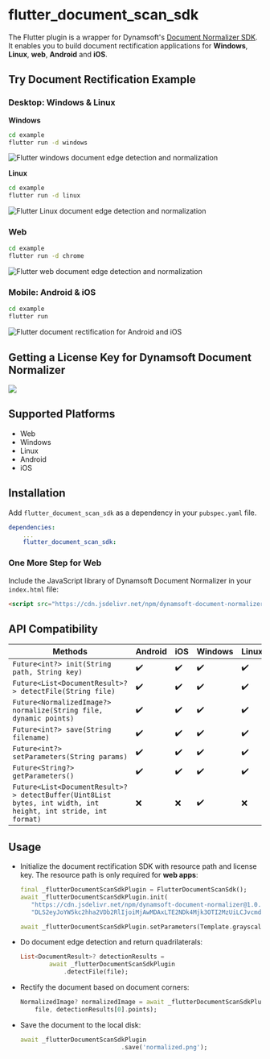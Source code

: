 # flutter_document_scan_sdk
The Flutter plugin is a wrapper for Dynamsoft's [Document Normalizer SDK](https://www.dynamsoft.com/document-normalizer/docs/introduction/). It enables you to build document rectification applications for **Windows**, **Linux**, **web**, **Android** and **iOS**.

## Try Document Rectification Example

### Desktop: Windows & Linux


**Windows** 

```bash
cd example
flutter run -d windows
```

![Flutter windows document edge detection and normalization](https://www.dynamsoft.com/codepool/img/2022/12/flutter-windows-desktop-document-scanner.png)


**Linux**

```bash
cd example
flutter run -d linux
```

![Flutter Linux document edge detection and normalization](https://www.dynamsoft.com/codepool/img/2022/12/flutter-linux-desktop-document-scanner.png)

### Web
```bash
cd example
flutter run -d chrome
```

![Flutter web document edge detection and normalization](https://www.dynamsoft.com/codepool/img/2023/05/document-edge-edit.png)

### Mobile: Android & iOS

```bash
cd example
flutter run 
```

![Flutter document rectification for Android and iOS](https://www.dynamsoft.com/codepool/img/2023/02/flutter-document-rectification-android-ios.jpg)

## Getting a License Key for Dynamsoft Document Normalizer
[![](https://img.shields.io/badge/Get-30--day%20FREE%20Trial-blue)](https://www.dynamsoft.com/customer/license/trialLicense/?product=ddn)

## Supported Platforms
- Web
- Windows
- Linux
- Android
- iOS

## Installation
Add `flutter_document_scan_sdk` as a dependency in your `pubspec.yaml` file.

```yml
dependencies:
    ...
    flutter_document_scan_sdk:
```

### One More Step for Web
Include the JavaScript library of Dynamsoft Document Normalizer in your `index.html` file:

```html
<script src="https://cdn.jsdelivr.net/npm/dynamsoft-document-normalizer@1.0.12/dist/ddn.js"></script>
```

## API Compatibility
| Methods      | Android |    iOS | Windows | Linux | Web|
| ----------- | ----------- | ----------- | ----------- |----------- |----------- |
| `Future<int?> init(String path, String key)`     | :heavy_check_mark:       | :heavy_check_mark:   | :heavy_check_mark:      | :heavy_check_mark:      |:heavy_check_mark:      | 
| `Future<List<DocumentResult>?> detectFile(String file)`     | :heavy_check_mark:      | :heavy_check_mark:   | :heavy_check_mark:      |:heavy_check_mark:      | :heavy_check_mark:     |
| `Future<NormalizedImage?> normalize(String file, dynamic points)`     | :heavy_check_mark:      | :heavy_check_mark:   | :heavy_check_mark:      |:heavy_check_mark:      | :heavy_check_mark:     |
| `Future<int?> save(String filename)`     | :heavy_check_mark:       | :heavy_check_mark:   | :heavy_check_mark:       | :heavy_check_mark:       |:heavy_check_mark:      | 
| `Future<int?> setParameters(String params)`     | :heavy_check_mark:       | :heavy_check_mark:   | :heavy_check_mark:       | :heavy_check_mark:       |:heavy_check_mark:      | 
| `Future<String?> getParameters()`     | :heavy_check_mark:       | :heavy_check_mark:   | :heavy_check_mark:       | :heavy_check_mark:       |:heavy_check_mark:      | 
| `Future<List<DocumentResult>?> detectBuffer(Uint8List bytes, int width, int height, int stride, int format)`     | :x:      | :x:   | :heavy_check_mark:      |:x:      | :x:     |

## Usage
- Initialize the document rectification SDK with resource path and license key. The resource path is only required for **web apps**:

     ```dart
    final _flutterDocumentScanSdkPlugin = FlutterDocumentScanSdk();
    await _flutterDocumentScanSdkPlugin.init(
        "https://cdn.jsdelivr.net/npm/dynamsoft-document-normalizer@1.0.11/dist/",
        "DLS2eyJoYW5kc2hha2VDb2RlIjoiMjAwMDAxLTE2NDk4Mjk3OTI2MzUiLCJvcmdhbml6YXRpb25JRCI6IjIwMDAwMSIsInNlc3Npb25QYXNzd29yZCI6IndTcGR6Vm05WDJrcEQ5YUoifQ==");

    await _flutterDocumentScanSdkPlugin.setParameters(Template.grayscale);
    ```

- Do document edge detection and return quadrilaterals:

    ```dart
    List<DocumentResult>? detectionResults =
            await _flutterDocumentScanSdkPlugin
                .detectFile(file);
    ```
- Rectify the document based on document corners:

    ```dart
    NormalizedImage? normalizedImage = await _flutterDocumentScanSdkPlugin.normalize(
        file, detectionResults[0].points);
    ```

- Save the document to the local disk:

    ```dart
    await _flutterDocumentScanSdkPlugin
                                .save('normalized.png');
    ```



